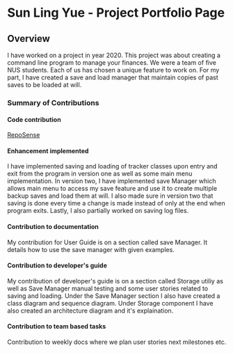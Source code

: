 # Sun Ling Yue - Project Portfolio Page

## Overview
I have worked on a project in year 2020. This project was about creating a command line program to manage
your finances. We were a team of five NUS students. Each of us has chosen a unique feature to work on. For my
part, I have created a save and load manager that maintain copies of past saves to be loaded at will.

### Summary of Contributions
#### Code contribution
[RepoSense](https://nus-cs2113-ay2021s1.github.io/tp-dashboard/#breakdown=true&search=feudalord&sort=groupTitle&sortWithin=title&since=2020-09-27&timeframe=commit&mergegroup=&groupSelect=groupByRepos&checkedFileTypes=docs~functional-code~test-code~other&tabOpen=true&tabType=authorship&tabAuthor=Feudalord&tabRepo=AY2021S1-CS2113-T16-1%2Ftp%5Bmaster%5D&authorshipIsMergeGroup=false&authorshipFileTypes=docs~functional-code~test-code)
#### Enhancement implemented
I have implemented saving and loading of tracker classes upon entry and exit from the program in version one as well as some main menu implementation.
In version two, I have implemented save Manager which allows main menu to access my save feature and use it to create multiple backup saves and load them at will.
I also made sure in version two that saving is done every time a change is made instead of only at the end when program exits. Lastly, I also partially worked on
saving log files.

#### Contribution to documentation
My contribution for User Guide is on a section called save Manager. It details how to use the save manager with given examples.

#### Contribution to developer's guide
My contribution of developer's guide is on a section called Storage utiliy as well as Save Manager manual testing and some user stories related to saving and
loading. Under the Save Manager section I also have created a class diagram and sequence diagram. Under Storage component I have also created an architecture
diagram and it's explaination.

#### Contribution to team based tasks
Contribution to weekly docs where we plan user stories next milestones etc.
